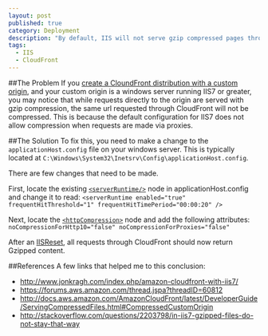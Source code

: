 ```yaml
---
layout: post
published: true
category: Deployment
description: "By default, IIS will not serve gzip compressed pages through CloudFront.   This article describes how to configure IIS so it does."
tags: 
  - IIS
  - CloudFront
---
```


##The Problem
If you [create a CloundFront distribution with a custom origin](http://docs.aws.amazon.com/AmazonCloudFront/latest/DeveloperGuide/distribution-web-creating.html), and your custom origin is a windows server running IIS7 or greater, you may notice that while requests directly to the origin are served with gzip compression, the same url requested through CloudFront will not be compressed.
This is because the default configuration for IIS7 does not allow compression when requests are made via proxies.

##The Solution
To fix this, you need to make a change to the `applicationHost.config` file on your windows server.   This is typically located at `C:\Windows\System32\Inetsrv\Config\applicationHost.config`.   

There are few changes that need to be made.  

First, locate the existing [`<serverRuntime/>`](http://www.iis.net/configreference/system.webserver/serverruntime) node in applicationHost.config and change it to read:
`<serverRuntime enabled="true" frequentHitThreshold="1" frequentHitTimePeriod="00:00:20" />`

Next, locate the [`<httpCompression>`](http://www.iis.net/configreference/system.webserver/httpcompression) node and add the following attributes:
`noCompressionForHttp10="false" noCompressionForProxies="false"`

After an [IISReset](http://msdn.microsoft.com/en-us/library/ms957500(v=cs.70).aspx), all requests through CloudFront should now return Gzipped content.

##References
A few links that helped me to this conclusion:
 * http://www.jonkragh.com/index.php/amazon-cloudfront-with-iis7/
 * https://forums.aws.amazon.com/thread.jspa?threadID=60812
 *  http://docs.aws.amazon.com/AmazonCloudFront/latest/DeveloperGuide/ServingCompressedFiles.html#CompressedCustomOrigin
 * http://stackoverflow.com/questions/2203798/in-iis7-gzipped-files-do-not-stay-that-way